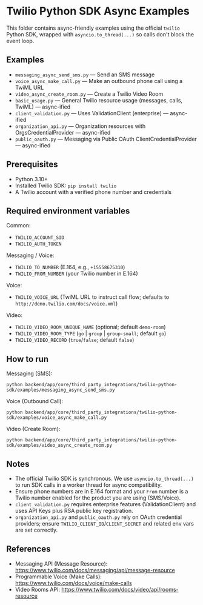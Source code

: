 # Twilio Python SDK Async Examples

This folder contains async-friendly examples using the official `twilio` Python SDK, wrapped with `asyncio.to_thread(...)` so calls don't block the event loop.

## Examples
- `messaging_async_send_sms.py` — Send an SMS message
- `voice_async_make_call.py` — Make an outbound phone call using a TwiML URL
- `video_async_create_room.py` — Create a Twilio Video Room
- `basic_usage.py` — General Twilio resource usage (messages, calls, TwiML) — async-ified
- `client_validation.py` — Uses ValidationClient (enterprise) — async-ified
- `organization_api.py` — Organization resources with OrgsCredentialProvider — async-ified
- `public_oauth.py` — Messaging via Public OAuth ClientCredentialProvider — async-ified

## Prerequisites
- Python 3.10+
- Installed Twilio SDK: `pip install twilio`
- A Twilio account with a verified phone number and credentials

## Required environment variables
Common:
- `TWILIO_ACCOUNT_SID`
- `TWILIO_AUTH_TOKEN`

Messaging / Voice:
- `TWILIO_TO_NUMBER` (E.164, e.g., `+15558675310`)
- `TWILIO_FROM_NUMBER` (your Twilio number in E.164)

Voice:
- `TWILIO_VOICE_URL` (TwiML URL to instruct call flow; defaults to `http://demo.twilio.com/docs/voice.xml`)

Video:
- `TWILIO_VIDEO_ROOM_UNIQUE_NAME` (optional; default `demo-room`)
- `TWILIO_VIDEO_ROOM_TYPE` (`go` | `group` | `group-small`; default `go`)
- `TWILIO_VIDEO_RECORD` (`true`/`false`; default `false`)

## How to run
Messaging (SMS):
```
python backend/app/core/third_party_integrations/twilio-python-sdk/examples/messaging_async_send_sms.py
```

Voice (Outbound Call):
```
python backend/app/core/third_party_integrations/twilio-python-sdk/examples/voice_async_make_call.py
```

Video (Create Room):
```
python backend/app/core/third_party_integrations/twilio-python-sdk/examples/video_async_create_room.py
```

## Notes
- The official Twilio SDK is synchronous. We use `asyncio.to_thread(...)` to run SDK calls in a worker thread for async compatibility.
- Ensure phone numbers are in E.164 format and your `From` number is a Twilio number enabled for the product you are using (SMS/Voice).
- `client_validation.py` requires enterprise features (ValidationClient) and uses API Keys plus RSA public key registration.
- `organization_api.py` and `public_oauth.py` rely on OAuth credential providers; ensure `TWILIO_CLIENT_ID`/`CLIENT_SECRET` and related env vars are set correctly.

## References
- Messaging API (Message Resource): https://www.twilio.com/docs/messaging/api/message-resource
- Programmable Voice (Make Calls): https://www.twilio.com/docs/voice/make-calls
- Video Rooms API: https://www.twilio.com/docs/video/api/rooms-resource
